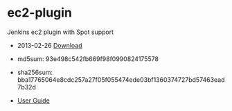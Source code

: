 ec2-plugin
==========

Jenkins ec2 plugin with Spot support

- 2013-02-26 [Download](http://bit.ly/ZyachJ)
- md5sum: 93e498c542fb669f98f0990824175578
- sha256sum: bba17765064e8cdc257a27f05f055474ede03bf1360374727bd57463ead7b32d

- [User Guide](https://docs.google.com/a/g.rit.edu/document/d/1lpPQrNtjFt8P7792lRd0TVY-609RNlPdVmWUKnuiNbo/pub)
